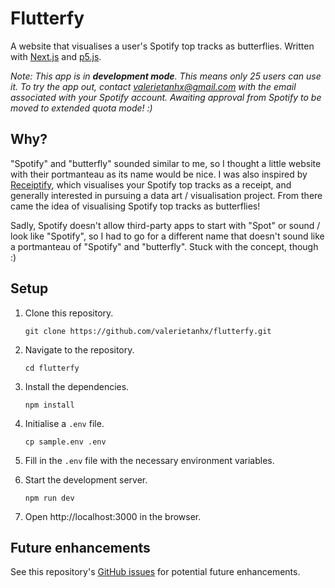 # Flutterfy

A website that visualises a user's Spotify top tracks as butterflies. Written with [Next.js](https://nextjs.org/) and [p5.js](https://p5js.org/).

_Note: This app is in **development mode**. This means only 25 users can use it. To try the app out, contact [valerietanhx@gmail.com](mailto:valerietanhx@gmail.com) with the email associated with your Spotify account. Awaiting approval from Spotify to be moved to extended quota mode! :)_

## Why?

"Spotify" and "butterfly" sounded similar to me, so I thought a little website with their portmanteau as its name would be nice. I was also inspired by [Receiptify](https://receiptify.herokuapp.com/), which visualises your Spotify top tracks as a receipt, and generally interested in pursuing a data art / visualisation project. From there came the idea of visualising Spotify top tracks as butterflies!

Sadly, Spotify doesn't allow third-party apps to start with "Spot" or sound / look like "Spotify", so I had to go for a different name that doesn't sound like a portmanteau of "Spotify" and "butterfly". Stuck with the concept, though :)

## Setup

1. Clone this repository.

   ```shell
   git clone https://github.com/valerietanhx/flutterfy.git
   ```

2. Navigate to the repository.

   ```shell
   cd flutterfy
   ```

3. Install the dependencies.

   ```shell
   npm install
   ```

4. Initialise a `.env` file.

   ```shell
   cp sample.env .env
   ```

5. Fill in the `.env` file with the necessary environment variables.

6. Start the development server.

   ```shell
   npm run dev
   ```

7. Open http://localhost:3000 in the browser.

## Future enhancements

See this repository's [GitHub issues](https://github.com/valerietanhx/flutterfy/issues) for potential future enhancements.